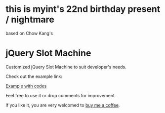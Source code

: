 # this is myint's 22nd birthday present / nightmare

based on Chow Kang's
# jQuery Slot Machine
Customized jQuery Slot Machine to suit developer's needs.

Check out the example link:

[Example with codes](https://momokang.github.io/slotmachine/)

Feel free to use it or drop comments for improvement.

If you like it, you are very welcomed to [buy me a coffee](https://www.paypal.me/kang7000/10).
